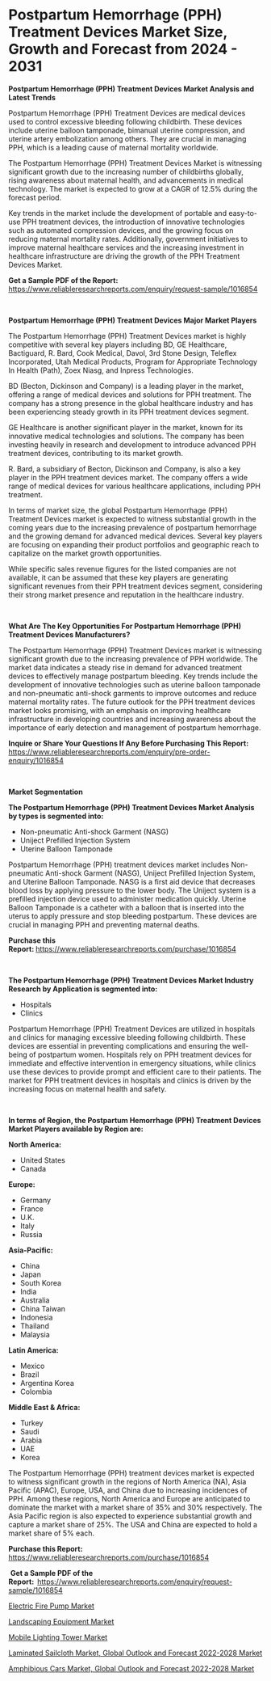 <p><h1>Postpartum Hemorrhage (PPH) Treatment Devices Market Size, Growth and Forecast from 2024 - 2031</h1></p><p><strong>Postpartum Hemorrhage (PPH) Treatment Devices Market Analysis and Latest Trends</strong></p>
<p><p>Postpartum Hemorrhage (PPH) Treatment Devices are medical devices used to control excessive bleeding following childbirth. These devices include uterine balloon tamponade, bimanual uterine compression, and uterine artery embolization among others. They are crucial in managing PPH, which is a leading cause of maternal mortality worldwide.</p><p>The Postpartum Hemorrhage (PPH) Treatment Devices Market is witnessing significant growth due to the increasing number of childbirths globally, rising awareness about maternal health, and advancements in medical technology. The market is expected to grow at a CAGR of 12.5% during the forecast period.</p><p>Key trends in the market include the development of portable and easy-to-use PPH treatment devices, the introduction of innovative technologies such as automated compression devices, and the growing focus on reducing maternal mortality rates. Additionally, government initiatives to improve maternal healthcare services and the increasing investment in healthcare infrastructure are driving the growth of the PPH Treatment Devices Market.</p></p>
<p><strong>Get a Sample PDF of the Report:&nbsp;</strong> <a href="https://www.reliableresearchreports.com/enquiry/request-sample/1016854">https://www.reliableresearchreports.com/enquiry/request-sample/1016854</a></p>
<p>&nbsp;</p>
<p><strong>Postpartum Hemorrhage (PPH) Treatment Devices Major Market Players</strong></p>
<p><p>The Postpartum Hemorrhage (PPH) Treatment Devices market is highly competitive with several key players including BD, GE Healthcare, Bactiguard, R. Bard, Cook Medical, Davol, 3rd Stone Design, Teleflex Incorporated, Utah Medical Products, Program for Appropriate Technology In Health (Path), Zoex Niasg, and Inpress Technologies.</p><p>BD (Becton, Dickinson and Company) is a leading player in the market, offering a range of medical devices and solutions for PPH treatment. The company has a strong presence in the global healthcare industry and has been experiencing steady growth in its PPH treatment devices segment.</p><p>GE Healthcare is another significant player in the market, known for its innovative medical technologies and solutions. The company has been investing heavily in research and development to introduce advanced PPH treatment devices, contributing to its market growth.</p><p>R. Bard, a subsidiary of Becton, Dickinson and Company, is also a key player in the PPH treatment devices market. The company offers a wide range of medical devices for various healthcare applications, including PPH treatment.</p><p>In terms of market size, the global Postpartum Hemorrhage (PPH) Treatment Devices market is expected to witness substantial growth in the coming years due to the increasing prevalence of postpartum hemorrhage and the growing demand for advanced medical devices. Several key players are focusing on expanding their product portfolios and geographic reach to capitalize on the market growth opportunities.</p><p>While specific sales revenue figures for the listed companies are not available, it can be assumed that these key players are generating significant revenues from their PPH treatment devices segment, considering their strong market presence and reputation in the healthcare industry.</p></p>
<p>&nbsp;</p>
<p><strong>What Are The Key Opportunities For Postpartum Hemorrhage (PPH) Treatment Devices Manufacturers?</strong></p>
<p><p>The Postpartum Hemorrhage (PPH) Treatment Devices market is witnessing significant growth due to the increasing prevalence of PPH worldwide. The market data indicates a steady rise in demand for advanced treatment devices to effectively manage postpartum bleeding. Key trends include the development of innovative technologies such as uterine balloon tamponade and non-pneumatic anti-shock garments to improve outcomes and reduce maternal mortality rates. The future outlook for the PPH treatment devices market looks promising, with an emphasis on improving healthcare infrastructure in developing countries and increasing awareness about the importance of early detection and management of postpartum hemorrhage.</p></p>
<p><strong>Inquire or Share Your Questions If Any Before Purchasing This Report:</strong> <a href="https://www.reliableresearchreports.com/enquiry/pre-order-enquiry/1016854">https://www.reliableresearchreports.com/enquiry/pre-order-enquiry/1016854</a></p>
<p>&nbsp;</p>
<p><strong>Market Segmentation</strong></p>
<p><strong>The Postpartum Hemorrhage (PPH) Treatment Devices Market Analysis by types is segmented into:</strong></p>
<p><ul><li>Non-pneumatic Anti-shock Garment (NASG)</li><li>Uniject Prefilled Injection System</li><li>Uterine Balloon Tamponade</li></ul></p>
<p><p>Postpartum Hemorrhage (PPH) treatment devices market includes Non-pneumatic Anti-shock Garment (NASG), Uniject Prefilled Injection System, and Uterine Balloon Tamponade. NASG is a first aid device that decreases blood loss by applying pressure to the lower body. The Uniject system is a prefilled injection device used to administer medication quickly. Uterine Balloon Tamponade is a catheter with a balloon that is inserted into the uterus to apply pressure and stop bleeding postpartum. These devices are crucial in managing PPH and preventing maternal deaths.</p></p>
<p><strong>Purchase this Report:&nbsp;</strong><a href="https://www.reliableresearchreports.com/purchase/1016854">https://www.reliableresearchreports.com/purchase/1016854</a></p>
<p>&nbsp;</p>
<p><strong>The Postpartum Hemorrhage (PPH) Treatment Devices Market Industry Research by Application is segmented into:</strong></p>
<p><ul><li>Hospitals</li><li>Clinics</li></ul></p>
<p><p>Postpartum Hemorrhage (PPH) Treatment Devices are utilized in hospitals and clinics for managing excessive bleeding following childbirth. These devices are essential in preventing complications and ensuring the well-being of postpartum women. Hospitals rely on PPH treatment devices for immediate and effective intervention in emergency situations, while clinics use these devices to provide prompt and efficient care to their patients. The market for PPH treatment devices in hospitals and clinics is driven by the increasing focus on maternal health and safety.</p></p>
<p>&nbsp;</p>
<p><strong>In terms of Region, the Postpartum Hemorrhage (PPH) Treatment Devices Market Players available by Region are:</strong></p>
<p>
    <p> <strong> North America: </strong>
        <ul>
            <li>United States</li>
            <li>Canada</li>
        </ul>
        </p> 
    <p> <strong> Europe: </strong>
        <ul>
            <li>Germany</li>
            <li>France</li>
            <li>U.K.</li>
            <li>Italy</li>
            <li>Russia</li>
        </ul>
        </p> 
    <p> <strong> Asia-Pacific: </strong>
        <ul>
            <li>China</li>
            <li>Japan</li>
            <li>South Korea</li>
            <li>India</li>
            <li>Australia</li>
            <li>China Taiwan</li>
            <li>Indonesia</li>
            <li>Thailand</li>
            <li>Malaysia</li>
        </ul>
        </p> 
    <p> <strong> Latin America: </strong>
        <ul>
            <li>Mexico</li>
            <li>Brazil</li>
            <li>Argentina Korea</li>
            <li>Colombia</li>
        </ul>
        </p> 
    <p> <strong> Middle East & Africa: </strong>
        <ul>
            <li>Turkey</li>
            <li>Saudi</li>
            <li>Arabia</li>
            <li>UAE</li>
            <li>Korea</li>
        </ul>
    </p>
    </p>
<p><p>The Postpartum Hemorrhage (PPH) treatment devices market is expected to witness significant growth in the regions of North America (NA), Asia Pacific (APAC), Europe, USA, and China due to increasing incidences of PPH. Among these regions, North America and Europe are anticipated to dominate the market with a market share of 35% and 30% respectively. The Asia Pacific region is also expected to experience substantial growth and capture a market share of 25%. The USA and China are expected to hold a market share of 5% each.</p></p>
<p><strong>Purchase this Report: </strong><a href="https://www.reliableresearchreports.com/purchase/1016854">https://www.reliableresearchreports.com/purchase/1016854</a></p>
<p>&nbsp;<strong>Get a Sample PDF of the Report:&nbsp;&nbsp;</strong><a href="https://www.reliableresearchreports.com/enquiry/request-sample/1016854">https://www.reliableresearchreports.com/enquiry/request-sample/1016854</a></p>
<p><strong></strong></p>
<p><p><a href="https://medium.com/p/a853f53db718/edit">Electric Fire Pump Market</a></p><p><a href="https://medium.com/p/e71ce49df0be/edit">Landscaping Equipment Market</a></p><p><a href="https://medium.com/@alortiz4534/decoding-mobile-lighting-tower-market-metrics-market-share-trends-and-growth-patterns-12aa96f42cc9">Mobile Lighting Tower Market</a></p><p><a href="https://github.com/seekum/Market-Research-Report-List-1/blob/main/laminated-sailcloth-market-global-outlook-and-forecast-2022-2028-market.md">Laminated Sailcloth Market, Global Outlook and Forecast 2022-2028 Market</a></p><p><a href="https://github.com/timeliteaut/Market-Research-Report-List-1/blob/main/amphibious-cars-market-global-outlook-and-forecast-2022-2028-market.md">Amphibious Cars Market, Global Outlook and Forecast 2022-2028 Market</a></p></p>